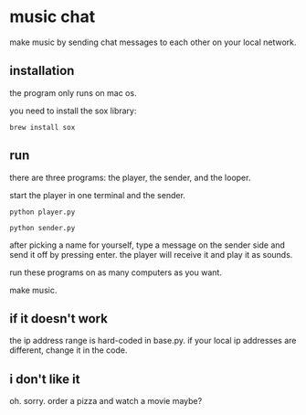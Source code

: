 # music chat

make music by sending chat messages to each other on your local network.

## installation

the program only runs on mac os.

you need to install the sox library:

`brew install sox`

## run

there are three programs: the player, the sender, and the looper.

start the player in one terminal and the sender.

````
python player.py
````

````
python sender.py
````

after picking a name for yourself, type a message on the sender side and send it off by pressing enter. the player will receive it and play it as sounds.

run these programs on as many computers as you want.

make music.

## if it doesn't work

the ip address range is hard-coded in base.py. if your local ip addresses are different, change it in the code.

## i don't like it

oh. sorry. order a pizza and watch a movie maybe?
